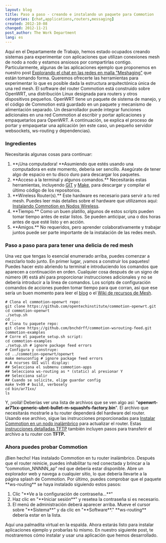 ```yaml
---
layout: blog
title: Paso a paso - creando e instalando un paquete para Commotion
categories: [chat,applications,routers,messaging]
created: 2012-10-08
changed: 2012-11-21
post_author: The Work Department
lang: es
---
```

Aquí en el Departamente de Trabajo, hemos estado ocupados creando sistemas para experimentar con aplicaciones que utilizan conexiones mesh de nodo a nodo y estamos ansiosos por compartirlas contigo. Particularmente, algunas de las aplicaciones ejemplo que proponemos en nuestro post <a class="external" href="https://commotionwireless.net/blog/exploring-meshaging" target="_blank"> Explorando el chat en las redes en malla &quot;Meshaging&quot;</a> que están tomando forma. Queremos ofrecerte las herramientas para experimentar lo que es posible dada la estructura arquitectónica única de una red mesh. El software del router Commotion está construido sobre OpenWRT, una distribución Linux designada para routers y otros dispositivos pequeños.
OpenWRT tiene un paquete de sistema de manejo, y el código de Commotion está guardado en un paquete y mecanismo de alimentación separado. Un desarrollador puede integrar funciones adicionales en una red Commotion al escribir y portar aplicaciones y empaquetarlos para OpenWRT. A continuación, se explica el proceso de portar y empaquetar una aplicación (en este caso, un pequeño servidor websockets, ws-routing y dependencias).
<h3>Ingredientes</h3>Necesitarás algunas cosas para continuar:
<ol><li>**¡Una computadora! **Asumiendo que estés usando una computadora en este momento, debería ser sencillo. Asegúrate de tener algo de espacio en tu disco duro para descargar los paquetes.</li><li>**Acceso a la terminal y algunos comandos.** Necesitarás estas herramientas, incluyendo <a class="external" href="http://git-scm.com/book/en/Getting-Started-Installing-Git" target="_blank">GIT</a> y <a href="http://www.gnu.org/software/make/manual/make.html#Top" target="_blank">Make</a>, para descargar y compilar el último código de los repositorios.</li><li>**Wireless Router(s).** Este hardware es necesario para servir a tu red mesh. Puedes leer más detalles sobre el hardware que utilizamos aquí: <a class="external" href="https://code.commotionwireless.net/projects/commotion-manual/wiki/Installing_Commotion_on_Wireless_Nodes#A-little-background" target="_blank">Instalando Commotion en Nodos Wireless</a>.</li><li>**Tiempo.** Como un buen platillo, algunos de estos scripts pueden tomar tiempo antes de estar listos. Se pueden anticipar, una o dos horas antes de que esté listo y en acción.</li><li>**Amigos.** No requeridos, pero aprender colaborativamente y trabajar juntos puede ser parte importante de la instalación de las redes mesh.</li></ol><h3>
Paso a paso para para tener una delicia de red mesh</h3>Una vez que tengas lo esencial enumerado arriba, puedes comenzar a mezclarlo todo junto.
En primer lugar, ¡vamos a construir los paquetes! Puedes hacer esto abriendo tu terminal e introduciendo los comandos que aparecen a continuación en orden. Cualquier cosa después de un signo de número (#) está ahí para proporcionar instrucciones adicionales y no se debería introducir a la línea de comandos. Los scripts de configuración comandos de acciones pueden tomar tiempo para que corran, así que ese sería un buen momento para leer el <a class="external" href="https://commotionwireless.net/blog" target="_blank">blog</a> o el <a class="external" href="https://commotionwireless.net/wiki/mesh-resources" target="_blank">Wiki de recursos de Mesh</a>.

	# Clona el commotion-openwrt repo:
	git clone https://github.com/opentechinstitute/commotion-openwrt.git
	cd commotion-openwrt
	./setup.sh
	cd ..
	# Clona tu paquete repo:
	git clone https://github.com/bnchdrff/commotion-wsrouting-feed.git commotion-examples
	# Corre el paquete setup.sh script:
	cd commotion-examples
	./setup.sh # ignore package feed errors
	# Configura y construye:
	cd ../commotion-openwrt/openwrt
	make menuconfig # ignore package feed errors
	# A ncurses GUI will display:
	## Selecciona el submenu commotion-apps
	## Selecciona ws-routing as * (static) al presionar Y
	## Selecciona salir
	## Cuando se solicite, elige guardar config
	make V=99 # build, verbosely
	cd bin/ar71xx/
	ls

Y, ¡voilá! Deberías ver una lista de archivos que se ven algo asi:
&quot;**openwrt-ar71xx-generic-ubnt-bullet-m-squashfs-factory.bin**&quot;. El archivo que necesitarás mostrarle a tu router dependerá del hardware del router. Usando ese archivo, sigue las instrucciones proporcionadas para <a class="external" href="https://code.commotionwireless.net/projects/commotion-manual/wiki/Installing_Commotion_on_Wireless_Nodes" target="_blank">Instalar Commotion en un nodo inalámbrico</a> para actualizar el router. Estas <a class="external" href="https://code.commotionwireless.net/projects/commotion-manual/wiki/Detailed_TFTP_Instructions" target="_blank">instrucciones detalladas TFTP</a> también incluyen pasos para transferir el archivo a tu router con **TFTP.**
<h3>Ahora puedes probar Commotion</h3>¡Bien hecho! Has instalado Commotion en tu router inalámbrico. Después que el router reinicie, puedes inhabilitar tu red conectada y brincar a la &ldquo;commotion_NNNNN_ap&rdquo; red que debería estar disponible. Abre un explorador web y navega a cualquier sitio, lo que debería llevarte a la página splash de Commotion. Por último, puedes comprobar que el paquete **ws-routing** se haya instalado siguiendo estos pasos:
<ol><li>Clic &quot;**Ve a la configuración de contraseña...**&quot;</li><li>Haz clic en &quot;**Iniciar sesión**&quot; y resetea la contraseña si es necesario.</li><li>El menú de administración deberá aparecer arriba. Mueve el cursor sobre &quot;**Sistema**&quot; y da clic en &quot;**Software**.&quot; **ws-routing** debería estar en la lista.</li></ol>Aquí una palmadita virtual en la espalda. Ahora estarás listo para instalar aplicaciones ejemplo y probarlas tú mismo. En nuestro siguiente post, te mostraremos cómo instalar y usar una aplicación que hemos desarrollado.
